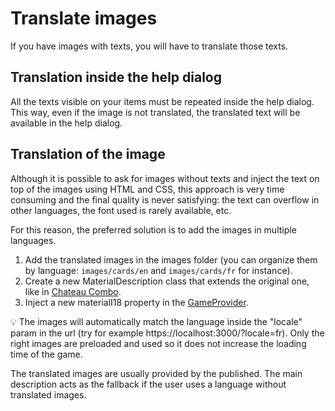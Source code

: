 # Translate images

If you have images with texts, you will have to translate those texts.

## Translation inside the help dialog

All the texts visible on your items must be repeated inside the help dialog. This way, even if the image is not translated, the translated text will be available in the help dialog.

## Translation of the image

Although it is possible to ask for images without texts and inject the text on top of the images using HTML and CSS, this approach is very time consuming and the final quality is never satisfying: the text can overflow in other languages, the font used is rarely available, etc.

For this reason, the preferred solution is to add the images in multiple languages.

1. Add the translated images in the images folder (you can organize them by language: `images/cards/en` and `images/cards/fr` for instance).
2. Create a new MaterialDescription class that extends the original one, like in [Chateau Combo](https://github.com/gamepark/chateau-combo/blob/main/app/src/material/FrenchChateauComboCardDescription.tsx).
3. Inject a new materialI18 property in the [GameProvider](https://github.com/gamepark/chateau-combo/blob/main/app/src/index.tsx).

:bulb: The images will automatically match the language inside the "locale" param in the url (try for example https://localhost:3000/?locale=fr). Only the right images are preloaded and used so it does not increase the loading time of the game.

The translated images are usually provided by the published. The main description acts as the fallback if the user uses a language without translated images.
